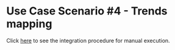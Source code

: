 # Use Case Scenario #4 - Trends mapping

Click [here](integration.md) to see the integration procedure for manual execution.
